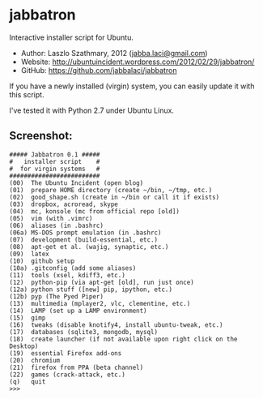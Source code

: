 jabbatron
=========

Interactive installer script for Ubuntu.

* Author:  Laszlo Szathmary, 2012 (<jabba.laci@gmail.com>)
* Website: <http://ubuntuincident.wordpress.com/2012/02/29/jabbatron/>
* GitHub:  <https://github.com/jabbalaci/jabbatron>

If you have a newly installed (virgin) system,
you can easily update it with this script.

I've tested it with Python 2.7 under Ubuntu Linux.

Screenshot:
-----------

    ##### Jabbatron 0.1 #####
    #   installer script    #
    #  for virgin systems   #
    #########################
    (00)  The Ubuntu Incident (open blog)
    (01)  prepare HOME directory (create ~/bin, ~/tmp, etc.)
    (02)  good_shape.sh (create in ~/bin or call it if exists)
    (03)  dropbox, acroread, skype
    (04)  mc, konsole (mc from official repo [old])
    (05)  vim (with .vimrc)
    (06)  aliases (in .bashrc)
    (06a) MS-DOS prompt emulation (in .bashrc)
    (07)  development (build-essential, etc.)
    (08)  apt-get et al. (wajig, synaptic, etc.)
    (09)  latex
    (10)  github setup
    (10a) .gitconfig (add some aliases)
    (11)  tools (xsel, kdiff3, etc.)
    (12)  python-pip (via apt-get [old], run just once)
    (12a) python stuff ([new] pip, ipython, etc.)
    (12b) pyp (The Pyed Piper)
    (13)  multimedia (mplayer2, vlc, clementine, etc.)
    (14)  LAMP (set up a LAMP environment)
    (15)  gimp
    (16)  tweaks (disable knotify4, install ubuntu-tweak, etc.)
    (17)  databases (sqlite3, mongodb, mysql)
    (18)  create launcher (if not available upon right click on the Desktop)
    (19)  essential Firefox add-ons
    (20)  chromium
    (21)  firefox from PPA (beta channel)
    (22)  games (crack-attack, etc.)
    (q)   quit
    >>> 
